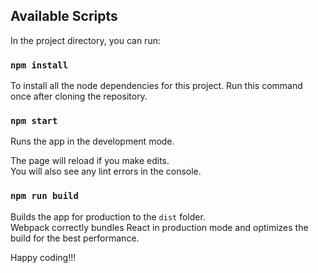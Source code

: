 ## Available Scripts

In the project directory, you can run:

### `npm install`

To install all the node dependencies for this project. Run this command once after cloning the repository.

### `npm start`

Runs the app in the development mode.<br>

The page will reload if you make edits.<br>
You will also see any lint errors in the console.

### `npm run build`

Builds the app for production to the `dist` folder.<br>
Webpack correctly bundles React in production mode and optimizes the build for the best performance.

Happy coding!!!
